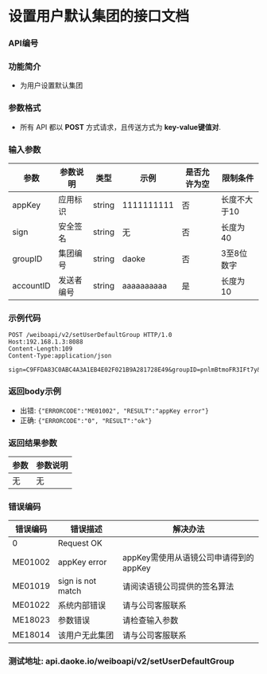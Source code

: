 
设置用户默认集团的接口文档
========================

### API编号

### 功能简介
* 为用户设置默认集团


### 参数格式
* 所有 API 都以 **POST** 方式请求，且传送方式为 **key-value键值对**.


### 输入参数

 参数             |参数说明           |  类型       |   示例         |是否允许为空|  限制条件
------------------|-------------------|-------------|----------------|------------|---------------
 appKey           | 应用标识          | string      | 1111111111     |否          | 长度不大于10
 sign             | 安全签名          | string      | 无             |否          | 长度为40
 groupID          | 集团编号          | string      | daoke          |否          | 3至8位数字
 accountID        | 发送者编号        | string      | aaaaaaaaaa     |是          | 长度为10 


### 示例代码

    POST /weiboapi/v2/setUserDefaultGroup HTTP/1.0
    Host:192.168.1.3:8088
    Content-Length:109
    Content-Type:application/json
    
    sign=C9FFDA83C0ABC4A3A1EB4E02F021B9A281728E49&groupID=pnlmBtmoFR3IFt7y&accountID=WFlYtlfPlg&appKey=1111111111


### 返回body示例

* 出错: `{"ERRORCODE":"ME01002", "RESULT":"appKey error"}`
* 正确: `{"ERRORCODE":"0", "RESULT":"ok"}`


### 返回结果参数

参数                | 参数说明
--------------------|-------------------------------------------
无                  | 无


### 错误编码

 错误编码   | 错误描述                  | 解决办法
------------|---------------------------|------------------
 0          | Request OK                |
 ME01002    | appKey error              | appKey需使用从语镜公司申请得到的appKey
 ME01019    | sign is not match         | 请阅读语镜公司提供的签名算法
 ME01022    | 系统内部错误              | 请与公司客服联系
 ME18023    | 参数错误                  | 请检查输入参数
 ME18014    | 该用户无此集团            | 请与公司客服联系


### 测试地址: api.daoke.io/weiboapi/v2/setUserDefaultGroup

